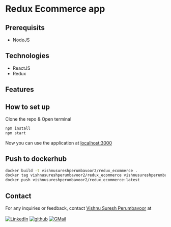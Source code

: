 # Redux Ecommerce app


## Prerequisits

- NodeJS

## Technologies

- ReactJS
- Redux

## Features

## How to set up
Clone the repo & Open terminal

```sh
npm install
npm start
```

Now you can use the application at [localhost:3000](https://localhost:3000)

## Push to dockerhub
```sh
docker build -t vishnusureshperumbavoor2/redux_ecommerce .
docker tag vishnusureshperumbavoor2/redux_ecommerce vishnusureshperumbavoor2/redux_ecommerce:latest
docker push vishnusureshperumbavoor2/redux_ecommerce:latest
```

## Contact

For any inquiries or feedback, contact [Vishnu Suresh Perumbavoor](https://vishnusureshperumbavoor.github.io/V-S-P/) at <br> <br>
[![LinkedIn][linkedin-shield]][linkedin-url] 
[![github][github-shield]][github-url] 
[![GMail][gmail-shield]][gmail-url]

[linkedin-shield]: https://img.shields.io/badge/LinkedIn-0077B5?style=for-the-badge&logo=linkedin&logoColor=white
[linkedin-url]: https://www.linkedin.com/in/vishnu-suresh-perumbavoor/

[github-shield]: https://img.shields.io/badge/GitHub-100000?style=for-the-badge&logo=github&logoColor=white
[github-url]: https://github.com/vishnusureshperumbavoor

[gmail-shield]: https://img.shields.io/badge/Gmail-D14836?style=for-the-badge&logo=gmail&logoColor=white
[gmail-url]: mailto:vishnusureshperumbavoor@gmail.com